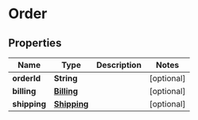 
# Order

## Properties
Name | Type | Description | Notes
------------ | ------------- | ------------- | -------------
**orderId** | **String** |  |  [optional]
**billing** | [**Billing**](Billing.md) |  |  [optional]
**shipping** | [**Shipping**](Shipping.md) |  |  [optional]



